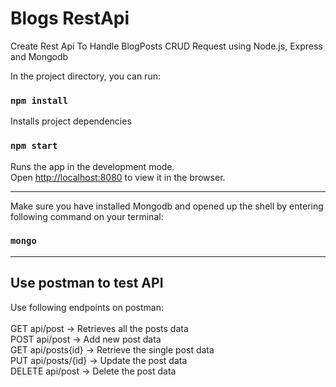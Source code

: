 # Blogs RestApi

Create Rest Api To Handle BlogPosts CRUD Request using Node.js, Express and Mongodb

In the project directory, you can run:

### `npm install`

Installs project dependencies

### `npm start`

Runs the app in the development mode.<br />
Open [http://localhost:8080](http://localhost:8080) to view it in the browser.

<hr/>

Make sure you have installed Mongodb and opened up the shell by entering following command on your terminal:

### `mongo`

<hr/>

## Use postman to test API<br />

Use following endpoints on postman:<br /><br />
GET api/post → Retrieves all the posts data<br />
POST api/post → Add new post data <br />
GET api/posts{id} → Retrieve the single post data<br />
PUT api/posts/{id} → Update the post data<br />
DELETE api/post → Delete the post data<br />
